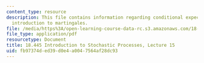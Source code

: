 ```yaml
---
content_type: resource
description: This file contains information regarding conditional expectation and
  introduction to martingales.
file: /media/https%3A/open-learning-course-data-rc.s3.amazonaws.com/18-445-introduction-to-stochastic-processes-spring-2015/fb97374ded39d0e4a0047564af28dc93_MIT18_445S15_lecture15.pdf
file_type: application/pdf
resourcetype: Document
title: 18.445 Introduction to Stochastic Processes, Lecture 15
uid: fb97374d-ed39-d0e4-a004-7564af28dc93
---
```

